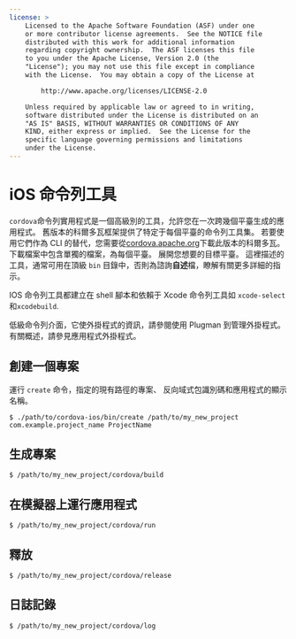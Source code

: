 ```yaml
---
license: >
    Licensed to the Apache Software Foundation (ASF) under one
    or more contributor license agreements.  See the NOTICE file
    distributed with this work for additional information
    regarding copyright ownership.  The ASF licenses this file
    to you under the Apache License, Version 2.0 (the
    "License"); you may not use this file except in compliance
    with the License.  You may obtain a copy of the License at

        http://www.apache.org/licenses/LICENSE-2.0

    Unless required by applicable law or agreed to in writing,
    software distributed under the License is distributed on an
    "AS IS" BASIS, WITHOUT WARRANTIES OR CONDITIONS OF ANY
    KIND, either express or implied.  See the License for the
    specific language governing permissions and limitations
    under the License.
---
```


# iOS 命令列工具

`cordova`命令列實用程式是一個高級別的工具，允許您在一次跨幾個平臺生成的應用程式。 舊版本的科爾多瓦框架提供了特定于每個平臺的命令列工具集。 若要使用它們作為 CLI 的替代，您需要從[cordova.apache.org][1]下載此版本的科爾多瓦。 下載檔案中包含單獨的檔案，為每個平臺。 展開您想要的目標平臺。 這裡描述的工具，通常可用在頂級 `bin` 目錄中，否則為諮詢**自述**檔，瞭解有關更多詳細的指示。

 [1]: http://cordova.apache.org

IOS 命令列工具都建立在 shell 腳本和依賴于 Xcode 命令列工具如 `xcode-select` 和`xcodebuild`.

低級命令列介面，它使外掛程式的資訊，請參閱使用 Plugman 到管理外掛程式。有關概述，請參見應用程式外掛程式。

## 創建一個專案

運行 `create` 命令，指定的現有路徑的專案、 反向域式包識別碼和應用程式的顯示名稱。

    $ ./path/to/cordova-ios/bin/create /path/to/my_new_project com.example.project_name ProjectName
    

## 生成專案

    $ /path/to/my_new_project/cordova/build
    

## 在模擬器上運行應用程式

    $ /path/to/my_new_project/cordova/run
    

## 釋放

    $ /path/to/my_new_project/cordova/release
    

## 日誌記錄

    $ /path/to/my_new_project/cordova/log